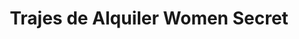 ---
title: "Trajes de Alquiler Women Secret"
url: /loja-ecuador/trajes-de-alquiler-women-secret/
shop: ropa
---